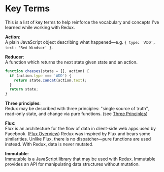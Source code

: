 # Key Terms
This is a list of key terms to help reinforce the vocabulary and concepts I've learned while working
with Redux.

**Action**:  
A plain JavaScript object describing what happened&mdash;e.g. `{ type: 'ADD', text: 'Red Windsor' }`.

**Reducer**:  
A function which returns the next state given state and an action.

```javascript
function cheeses(state = [], action) {
  if (action.type === 'ADD') {
    return state.concat(action.text);
  }
  return state;
}
```

**Three principles**:  
Redux may be described with three principles: "single source of truth", read-only state, and change
via pure functions. (see [Three Principles][redux-3])

**Flux**:  
Flux is an architecture for the flow of data in client-side web apps used by Facebook.
([Flux Overview][flux]) Redux was inspired by Flux and bears some similarities. Unlike Flux, there
is no dispatcher&mdash;pure functions are used instead. With Redux, data is never mutated.

**Immutable**:  
[Immutable][immutable] is a JavaScript library that may be used with Redux. Immutable provides an API for
manipulating data structures without mutation.

[redux-3]: https://redux.js.org/introduction/threeprinciples
[flux]: https://facebook.github.io/flux/docs/in-depth-overview.html#content
[immutable]: https://facebook.github.io/immutable-js/

